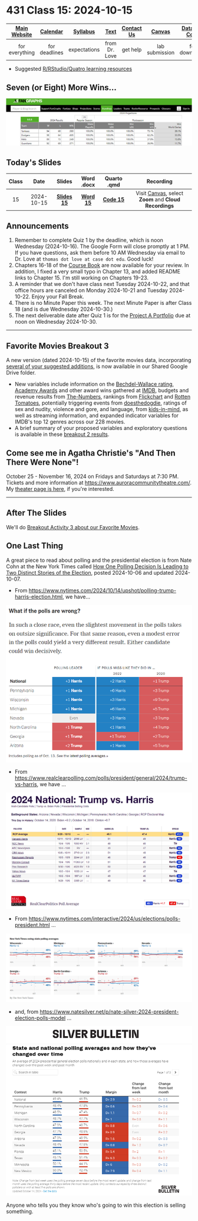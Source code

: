 # 431 Class 15: 2024-10-15

[Main Website](https://thomaselove.github.io/431-2024/) | [Calendar](https://thomaselove.github.io/431-2024/calendar.html) | [Syllabus](https://thomaselove.github.io/431-syllabus-2024/) | [Text](https://thomaselove.github.io/431-book/) | [Contact Us](https://thomaselove.github.io/431-2024/contact.html) | [Canvas](https://canvas.case.edu) | [Data and Code](https://github.com/THOMASELOVE/431-data)
:-----------: | :--------------: | :----------: | :---------: | :-------------: | :-----------: | :------------:
for everything | for deadlines | expectations | from Dr. Love | get help | lab submission | for downloads

- Suggested [R/RStudio/Quatro learning resources](https://thomaselove.github.io/431-2024/resources.html)

## Seven (or Eight) More Wins...

![](fg_2024-10-14.png)

## Today's Slides

Class | Date | Slides | Word .docx | Quarto .qmd | Recording
:---: | :--------: | :------: | :------: | :------: | :-------------:
15 | 2024-10-15 | **[Slides 15](https://thomaselove.github.io/431-slides-2024/class15.html)** | **[Word 15](https://thomaselove.github.io/431-slides-2024/class15w.docx)** | **[Code 15](https://github.com/THOMASELOVE/431-slides-2024/blob/main/class15.qmd)** | Visit [Canvas](https://canvas.case.edu/), select **Zoom** and **Cloud Recordings**

## Announcements

1. Remember to complete Quiz 1 by the deadline, which is noon Wednesday (2024-10-16). The Google Form will close promptly at 1 PM. If you have questions, ask them before 10 AM Wednesday via email to Dr. Love at `thomas dot love at case dot edu`. Good luck!
2. Chapters 16-18 of the [Course Book](https://thomaselove.github.io/431-book/) are now available for your review. In addition, I fixed a very small typo in Chapter 13, and added README links to Chapter 15. I'm still working on Chapters 19-23.
3. A reminder that we don't have class next Tuesday 2024-10-22, and that office hours are canceled on Monday 2024-10-21 and Tuesday 2024-10-22. Enjoy your Fall Break.
4. There is no Minute Paper this week. The next Minute Paper is after Class 18 (and is due Wednesday 2024-10-30.)
5. The next deliverable date after Quiz 1 is for the [Project A Portfolio](https://thomaselove.github.io/431-projectA-2024/portfolio.html) due at noon on Wednesday 2024-10-30. 

---

## Favorite Movies Breakout 3

A new version (dated 2024-10-15) of the favorite movies data, incorporating [several of your suggested additions](https://github.com/THOMASELOVE/431-classes-2024/tree/main/movies#breakout-session-2), is now available in our Shared Google Drive folder.

- New variables include information on the [Bechdel-Wallace rating](https://bechdeltest.com/), [Academy Awards](https://www.oscars.org/) and other award wins gathered at [IMDB](https://www.imdb.com/), budgets and revenue results from [The-Numbers](https://the-numbers.com/), rankings from [Flickchart](https://www.flickchart.com/) and [Rotten Tomatoes](https://www.rottentomatoes.com/), potentially triggering events from [doesthedogdie](https://www.doesthedogdie.com/), ratings of sex and nudity, violence and gore, and language, from [kids-in-mind](https://kids-in-mind.com/), as well as streaming information, and expanded indicator variables for IMDB's top 12 genres across our 228 movies.
- A brief summary of your proposed variables and exploratory questions is available in these [breakout 2 results](https://github.com/THOMASELOVE/431-classes-2024/blob/main/movies/breakout2_results.md). 

## Come see me in Agatha Christie's "And Then There Were None"!

October 25 - November 16, 2024 on Fridays and Saturdays at 7:30 PM. Tickets and more information at <https://www.auroracommunitytheatre.com/>. My [theater page is here](https://github.com/THOMASELOVE/theater), if you're interested.

---

## After The Slides

We'll do [Breakout Activity 3 about our Favorite Movies](https://github.com/THOMASELOVE/431-classes-2024/blob/main/movies/breakout3.md).

## One Last Thing

A great piece to read about polling and the presidential election is from Nate Cohn at the New York Times called [How One Polling Decision Is Leading to Two Distinct Stories of the Election](https://www.nytimes.com/2024/10/06/upshot/polling-methods-election.html), posted 2024-10-06 and updated 2024-10-07.

- From <https://www.nytimes.com/2024/10/14/upshot/polling-trump-harris-election.html>, we have...

![](https://github.com/THOMASELOVE/431-classes-2024/blob/main/class15/nyt_2024-10-14_2.png)

- From <https://www.realclearpolling.com/polls/president/general/2024/trump-vs-harris>, we have ...

![](https://github.com/THOMASELOVE/431-classes-2024/blob/main/class15/rcp_2024-10-14.png) 

- From <https://www.nytimes.com/interactive/2024/us/elections/polls-president.html> ...

![](https://github.com/THOMASELOVE/431-classes-2024/blob/main/class15/nyt_2024-10-14.png) 

- and, from <https://www.natesilver.net/p/nate-silver-2024-president-election-polls-model> ...

![](https://github.com/THOMASELOVE/431-classes-2024/blob/main/class15/silver_2024-10-14.png) 

Anyone who tells you they know who's going to win this election is selling something.

